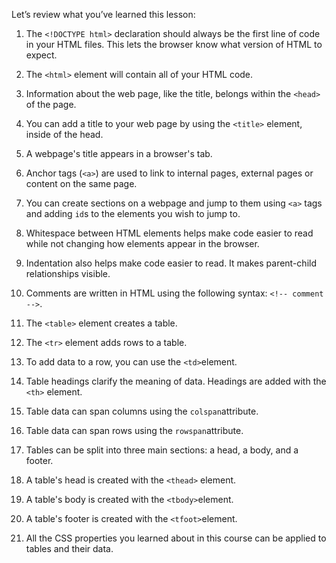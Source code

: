 Let’s review what you’ve learned this lesson:

1. The `<!DOCTYPE html>` declaration should always be the first line of code in your HTML files. This lets the browser know what version of HTML to expect.
2. The `<html>` element will contain all of your HTML code.
3. Information about the web page, like the title, belongs within the `<head>` of the page.
4. You can add a title to your web page by using the `<title>` element, inside of the head.
5. A webpage's title appears in a browser's tab.
6. Anchor tags (`<a>`) are used to link to internal pages, external pages or content on the same page.
7. You can create sections on a webpage and jump to them using `<a>` tags and adding `id`s to the elements you wish to jump to.
8. Whitespace between HTML elements helps make code easier to read while not changing how elements appear in the browser.
9. Indentation also helps make code easier to read. It makes parent-child relationships visible.
10. Comments are written in HTML using the following syntax: `<!-- comment -->`.











1. The `<table>` element creates a table.
2. The `<tr>` element adds rows to a table.
3. To add data to a row, you can use the `<td>`element.
4. Table headings clarify the meaning of data. Headings are added with the `<th>` element.
5. Table data can span columns using the `colspan`attribute.
6. Table data can span rows using the `rowspan`attribute.
7. Tables can be split into three main sections: a head, a body, and a footer.
8. A table's head is created with the `<thead>` element.
9. A table's body is created with the `<tbody>`element.
10. A table's footer is created with the `<tfoot>`element.
11. All the CSS properties you learned about in this course can be applied to tables and their data.